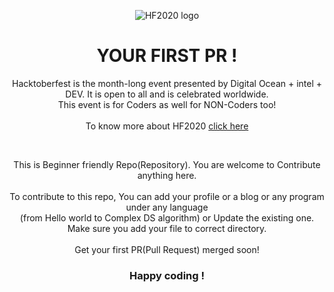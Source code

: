 <p align="center">
<img alt="HF2020 logo" src="https://www.google.com/url?sa=i&url=https%3A%2F%2Fhacktoberfest.digitalocean.com%2F&psig=AOvVaw2lOMTYigUUjxl8ccxMt9Y6&ust=1634189674751000&source=images&cd=vfe&ved=0CAsQjRxqFwoTCJDapKvVxvMCFQAAAAAdAAAAABAD"> 
</p>

<h1 align="center">
    YOUR FIRST PR !
</h1> 
    
<p align="center">
    Hacktoberfest is the month-long event presented by Digital Ocean + intel + DEV. It is open to all and is celebrated worldwide. <br>This event is for Coders as well for NON-Coders too! <br><br> To know more about HF2020 <a href="https://hacktoberfest.digitalocean.com/">click here</a>
</p>
<br>

<p align="center">
    This is Beginner friendly Repo(Repository). You are welcome to Contribute anything here. 
    <br>
    <br>
    To contribute to this repo, You can add your profile or a blog or any program under any language
    <br>(from Hello world to Complex DS algorithm) or Update the existing one. Make sure you add your file to correct directory.
    <br>
    <br>
    Get your first PR(Pull Request) merged soon!
    <br>
</p>
<h3 align="center">
    Happy coding !
</h3> 
